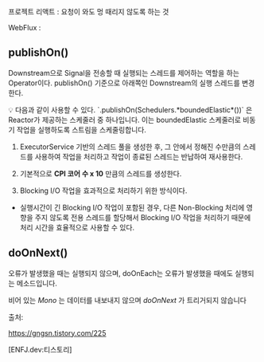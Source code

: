 프로젝트 리액트 : 요청이 와도 멍 때리지 않도록 하는 것

 

WebFlux : 

## publishOn()

Downstream으로 Signal을 전송할 때 실행되는 스레드를 제어하는 역할을 하는 Operator이다. publishOn() 기준으로 아래쪽인 Downstream의 실행 스레드를 변경한다.

<aside>
💡 다음과 같이 사용할 수 있다. 
`.publishOn(Schedulers.*boundedElastic*())`
은 Reactor가 제공하는 스케줄러 중 하나입니다. 이는 boundedElastic 스케줄러로 비동기 작업을 실행하도록 스트림을 스케줄링합니다.

</aside>

1) ExecutorService 기반의 스레드 풀을 생성한 후, 그 안에서 정해진 수만큼의 스레드를 사용하여 작업을 처리하고 작업이 종료된 스레드는 반납하여 재사용한다.

2) 기본적으로 **CPI 코어 수 x 10** 만큼의 스레드를 생성한다.

3) Blocking I/O 작업을 효과적으로 처리하기 위한 방식이다.

- 실행시간이 긴 Blocking I/O 작업이 포함된 경우, 다른 Non-Blocking 처리에 영향을 주지 않도록 전용 스레드를 할당해서 Blocking I/O 작업을 처리하기 때문에 처리 시간을 효율적으로 사용할 수 있다.

## doOnNext()

오류가 발생했을 때는 실행되지 않으며, doOnEach는 오류가 발생했을 때에도 실행되는 메소드입니다.

비어 있는 *Mono* 는 데이터를 내보내지 않으며 *doOnNext* 가 트리거되지 않습니다

출처:

https://gngsn.tistory.com/225

[ENFJ.dev:티스토리]
